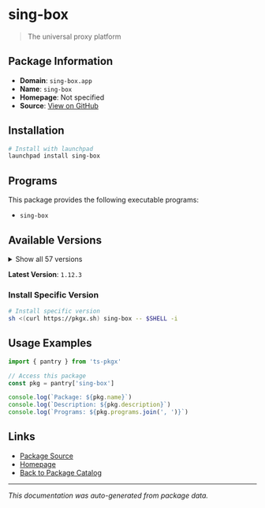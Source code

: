 # sing-box

> The universal proxy platform

## Package Information

- **Domain**: `sing-box.app`
- **Name**: `sing-box`
- **Homepage**: Not specified
- **Source**: [View on GitHub](https://github.com/pkgxdev/pantry/tree/main/projects/sing-box.app/package.yml)

## Installation

```bash
# Install with launchpad
launchpad install sing-box
```

## Programs

This package provides the following executable programs:

- `sing-box`

## Available Versions

<details>
<summary>Show all 57 versions</summary>

- `1.12.3`, `1.12.2`, `1.12.1`, `1.12.0`, `1.11.15`
- `1.11.14`, `1.11.13`, `1.11.12`, `1.11.11`, `1.11.10`
- `1.11.9`, `1.11.8`, `1.11.7`, `1.11.6`, `1.11.5`
- `1.11.4`, `1.11.3`, `1.11.2`, `1.11.1`, `1.11.0`
- `1.10.7`, `1.10.6`, `1.10.5`, `1.10.4`, `1.10.3`
- `1.10.2`, `1.10.1`, `1.10.0`, `1.9.7`, `1.9.6`
- `1.9.5`, `1.9.4`, `1.9.3`, `1.9.2`, `1.9.1`
- `1.9.0`, `1.8.14`, `1.8.13`, `1.8.12`, `1.8.11`
- `1.8.10`, `1.8.9`, `1.8.8`, `1.8.7`, `1.8.6`
- `1.8.5`, `1.8.4`, `1.8.2`, `1.8.1`, `1.8.0`
- `1.7.8`, `1.7.7`, `1.7.6`, `1.7.5`, `1.7.4`
- `1.7.3`, `1.7.2`

</details>

**Latest Version**: `1.12.3`

### Install Specific Version

```bash
# Install specific version
sh <(curl https://pkgx.sh) sing-box -- $SHELL -i
```

## Usage Examples

```typescript
import { pantry } from 'ts-pkgx'

// Access this package
const pkg = pantry['sing-box']

console.log(`Package: ${pkg.name}`)
console.log(`Description: ${pkg.description}`)
console.log(`Programs: ${pkg.programs.join(', ')}`)
```

## Links

- [Package Source](https://github.com/pkgxdev/pantry/tree/main/projects/sing-box.app/package.yml)
- [Homepage](#)
- [Back to Package Catalog](../../package-catalog.md)

---

*This documentation was auto-generated from package data.*
